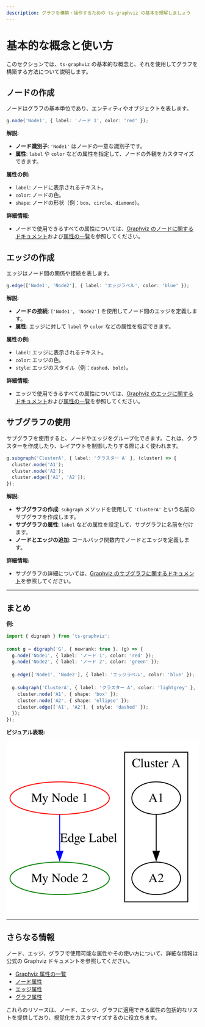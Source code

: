 ```yaml
---
description: グラフを構築・操作するための ts-graphviz の基本を理解しましょう
---
```


# 基本的な概念と使い方

このセクションでは、`ts-graphviz` の基本的な概念と、それを使用してグラフを構築する方法について説明します。

## ノードの作成

ノードはグラフの基本単位であり、エンティティやオブジェクトを表します。

```typescript
g.node('Node1', { label: 'ノード 1', color: 'red' });
```

**解説:**

- **ノード識別子**: `'Node1'` はノードの一意な識別子です。
- **属性**: `label` や `color` などの属性を指定して、ノードの外観をカスタマイズできます。

**属性の例:**

- `label`: ノードに表示されるテキスト。
- `color`: ノードの色。
- `shape`: ノードの形状（例：`box`、`circle`、`diamond`）。

**詳細情報:**

- ノードで使用できるすべての属性については、[Graphviz のノードに関するドキュメント](https://graphviz.org/docs/nodes/)および[属性の一覧](https://graphviz.org/doc/info/attrs.html)を参照してください。

## エッジの作成

エッジはノード間の関係や接続を表します。

```typescript
g.edge(['Node1', 'Node2'], { label: 'エッジラベル', color: 'blue' });
```

**解説:**

- **ノードの接続**: `['Node1', 'Node2']` を使用してノード間のエッジを定義します。
- **属性**: エッジに対して `label` や `color` などの属性を指定できます。

**属性の例:**

- `label`: エッジに表示されるテキスト。
- `color`: エッジの色。
- `style`: エッジのスタイル（例：`dashed`、`bold`）。

**詳細情報:**

- エッジで使用できるすべての属性については、[Graphviz のエッジに関するドキュメント](https://graphviz.org/docs/edges/)および[属性の一覧](https://graphviz.org/doc/info/attrs.html)を参照してください。

## サブグラフの使用

サブグラフを使用すると、ノードやエッジをグループ化できます。これは、クラスターを作成したり、レイアウトを制御したりする際によく使われます。

```typescript
g.subgraph('ClusterA', { label: 'クラスター A' }, (cluster) => {
  cluster.node('A1');
  cluster.node('A2');
  cluster.edge(['A1', 'A2']);
});
```

**解説:**

- **サブグラフの作成**: `subgraph` メソッドを使用して `'ClusterA'` という名前のサブグラフを作成します。
- **サブグラフの属性**: `label` などの属性を設定して、サブグラフに名前を付けます。
- **ノードとエッジの追加**: コールバック関数内でノードとエッジを定義します。

**詳細情報:**

- サブグラフの詳細については、[Graphviz のサブグラフに関するドキュメント](https://graphviz.org/docs/subgraphs/)を参照してください。

---

## まとめ

**例:**

```typescript
import { digraph } from 'ts-graphviz';

const g = digraph('G', { newrank: true }, (g) => {
  g.node('Node1', { label: 'ノード 1', color: 'red' });
  g.node('Node2', { label: 'ノード 2', color: 'green' });

  g.edge(['Node1', 'Node2'], { label: 'エッジラベル', color: 'blue' });

  g.subgraph('ClusterA', { label: 'クラスター A', color: 'lightgrey' }, (cluster) => {
    cluster.node('A1', { shape: 'box' });
    cluster.node('A2', { shape: 'ellipse' });
    cluster.edge(['A1', 'A2'], { style: 'dashed' });
  });
});
```

**ビジュアル表現:**

![基本的な使い方](./img/basic-usage.svg)

---

## さらなる情報

ノード、エッジ、グラフで使用可能な属性やその使い方について、詳細な情報は公式の Graphviz ドキュメントを参照してください。

- [Graphviz 属性の一覧](https://graphviz.org/doc/info/attrs.html)
- [ノード属性](https://graphviz.org/doc/info/attrs.html#d:node)
- [エッジ属性](https://graphviz.org/doc/info/attrs.html#d:edge)
- [グラフ属性](https://graphviz.org/doc/info/attrs.html#d:graph)

これらのリソースは、ノード、エッジ、グラフに適用できる属性の包括的なリストを提供しており、視覚化をカスタマイズするのに役立ちます。
